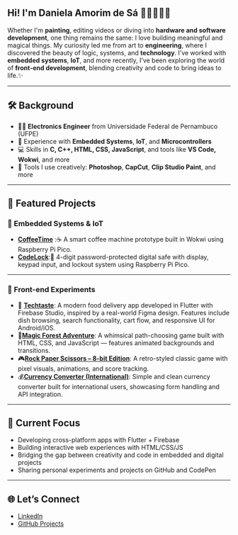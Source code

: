 ## Hi! I'm Daniela Amorim de Sá 🎨👩🏻‍💻✨ 
Whether I'm **painting**, editing videos or diving into **hardware and software development**, one thing remains the same:
I love building meaningful and magical things. My curiosity led me from art to **engineering**, where I discovered the beauty of logic, systems, and **technology**. I’ve worked with **embedded systems**, **IoT**, and more recently, I’ve been exploring the world of **front-end development**, blending creativity and code to bring ideas to life.✨

---

## 🛠️ Background

- 👩‍🎓 **Electronics Engineer** from Universidade Federal de Pernambuco (UFPE)  
- 🤖 Experience with **Embedded Systems**, **IoT**, and **Microcontrollers**
- 💻 Skills in **C, C++, HTML, CSS, JavaScript**, and tools like **VS Code, Wokwi**, and more
- 🎨 Tools I use creatively: **Photoshop**, **CapCut**, **Clip Studio Paint**, and more

---

## 📂 Featured Projects

### 🔧 Embedded Systems & IoT

- [**CoffeeTime**](https://github.com/daniamorimdesa/CoffeeTime-SmartCoffeeMachine) :☕ A smart coffee machine prototype built in Wokwi using Raspberry Pi Pico.  
- [**CodeLock**](https://github.com/daniamorimdesa/CodeLock-Pico):🔐 4-digit password-protected digital safe with display, keypad input, and lockout system using Raspberry Pi Pico.

---

### 🎨 Front-end Experiments
- 📱 [**Techtaste**](https://github.com/daniamorimdesa/TechTaste-foodapp-v2): A modern food delivery app developed in Flutter with Firebase Studio, inspired by a real-world Figma design. Features include dish browsing, search functionality, cart flow, and responsive UI for Android/iOS.
- 🌲[**Magic Forest Adventure**](https://github.com/daniamorimdesa/MagicForestAdventure): A whimsical path-choosing game built with HTML, CSS, and JavaScript — features animated backgrounds and transitions.
- 🎮[**Rock Paper Scissors – 8-bit Edition**](https://github.com/daniamorimdesa/Rock-Paper-Scissors): A retro-styled classic game with pixel visuals, animations, and score tracking.
- 💰[**Currency Converter (International)**](https://github.com/daniamorimdesa/currency-converter): Simple and clean currency converter built for international users, showcasing form handling and API integration.

---



## 🚀 Current Focus

- Developing cross-platform apps with Flutter + Firebase
- Building interactive web experiences with HTML/CSS/JS
- Bridging the gap between creativity and code in embedded and digital projects
- Sharing personal experiments and projects on GitHub and CodePen

---

## 🌐 Let’s Connect
- [LinkedIn](https://www.linkedin.com/in/daniela-amorim-de-s%C3%A1-3b6234191/)
- [GitHub Projects](https://github.com/daniamorimdesa?tab=repositories)

